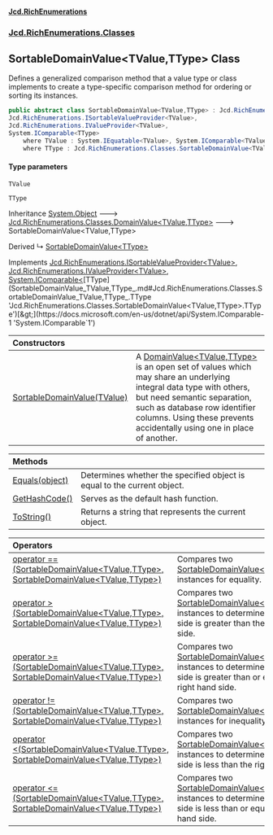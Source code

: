 #### [Jcd.RichEnumerations](index.md 'index')
### [Jcd.RichEnumerations.Classes](Jcd.RichEnumerations.Classes.md 'Jcd.RichEnumerations.Classes')

## SortableDomainValue<TValue,TType> Class

Defines a generalized comparison method that a value type or class implements to create a type-specific comparison method for ordering or sorting its instances.

```csharp
public abstract class SortableDomainValue<TValue,TType> : Jcd.RichEnumerations.Classes.DomainValue<TValue, TType>,
Jcd.RichEnumerations.ISortableValueProvider<TValue>,
Jcd.RichEnumerations.IValueProvider<TValue>,
System.IComparable<TType>
    where TValue : System.IEquatable<TValue>, System.IComparable<TValue>
    where TType : Jcd.RichEnumerations.Classes.SortableDomainValue<TValue, TType>
```
#### Type parameters

<a name='Jcd.RichEnumerations.Classes.SortableDomainValue_TValue,TType_.TValue'></a>

`TValue`

<a name='Jcd.RichEnumerations.Classes.SortableDomainValue_TValue,TType_.TType'></a>

`TType`

Inheritance [System.Object](https://docs.microsoft.com/en-us/dotnet/api/System.Object 'System.Object') &#129106; [Jcd.RichEnumerations.Classes.DomainValue&lt;](DomainValue_TValue,TType_.md 'Jcd.RichEnumerations.Classes.DomainValue<TValue,TType>')[TValue](SortableDomainValue_TValue,TType_.md#Jcd.RichEnumerations.Classes.SortableDomainValue_TValue,TType_.TValue 'Jcd.RichEnumerations.Classes.SortableDomainValue<TValue,TType>.TValue')[,](DomainValue_TValue,TType_.md 'Jcd.RichEnumerations.Classes.DomainValue<TValue,TType>')[TType](SortableDomainValue_TValue,TType_.md#Jcd.RichEnumerations.Classes.SortableDomainValue_TValue,TType_.TType 'Jcd.RichEnumerations.Classes.SortableDomainValue<TValue,TType>.TType')[&gt;](DomainValue_TValue,TType_.md 'Jcd.RichEnumerations.Classes.DomainValue<TValue,TType>') &#129106; SortableDomainValue<TValue,TType>

Derived
&#8627; [SortableDomainValue&lt;TType&gt;](SortableDomainValue_TType_.md 'Jcd.RichEnumerations.Classes.SortableDomainValue<TType>')

Implements [Jcd.RichEnumerations.ISortableValueProvider&lt;](ISortableValueProvider_TValue_.md 'Jcd.RichEnumerations.ISortableValueProvider<TValue>')[TValue](SortableDomainValue_TValue,TType_.md#Jcd.RichEnumerations.Classes.SortableDomainValue_TValue,TType_.TValue 'Jcd.RichEnumerations.Classes.SortableDomainValue<TValue,TType>.TValue')[&gt;](ISortableValueProvider_TValue_.md 'Jcd.RichEnumerations.ISortableValueProvider<TValue>'), [Jcd.RichEnumerations.IValueProvider&lt;](IValueProvider_TValue_.md 'Jcd.RichEnumerations.IValueProvider<TValue>')[TValue](SortableDomainValue_TValue,TType_.md#Jcd.RichEnumerations.Classes.SortableDomainValue_TValue,TType_.TValue 'Jcd.RichEnumerations.Classes.SortableDomainValue<TValue,TType>.TValue')[&gt;](IValueProvider_TValue_.md 'Jcd.RichEnumerations.IValueProvider<TValue>'), [System.IComparable&lt;](https://docs.microsoft.com/en-us/dotnet/api/System.IComparable-1 'System.IComparable`1')[TType](SortableDomainValue_TValue,TType_.md#Jcd.RichEnumerations.Classes.SortableDomainValue_TValue,TType_.TType 'Jcd.RichEnumerations.Classes.SortableDomainValue<TValue,TType>.TType')[&gt;](https://docs.microsoft.com/en-us/dotnet/api/System.IComparable-1 'System.IComparable`1')

| Constructors                                                                                                                                                                                  |                                                                                                                                                                                                                                                                                                                                                                       |
|:----------------------------------------------------------------------------------------------------------------------------------------------------------------------------------------------|:----------------------------------------------------------------------------------------------------------------------------------------------------------------------------------------------------------------------------------------------------------------------------------------------------------------------------------------------------------------------|
| [SortableDomainValue(TValue)](SortableDomainValue_TValue,TType_..ctor.pUFqUCCA15vmi6oa/raZ8Q.md 'Jcd.RichEnumerations.Classes.SortableDomainValue<TValue,TType>.SortableDomainValue(TValue)') | A [DomainValue&lt;TValue,TType&gt;](DomainValue_TValue,TType_.md 'Jcd.RichEnumerations.Classes.DomainValue<TValue,TType>') is an open set of values which may share an underlying integral data type with others, but need semantic separation, such as database row identifier columns. Using these prevents accidentally using one in place of another. |

| Methods                                                                                                                                                              |                                                                         |
|:---------------------------------------------------------------------------------------------------------------------------------------------------------------------|:------------------------------------------------------------------------|
| [Equals(object)](SortableDomainValue_TValue,TType_.Equals.dfHlzbErbOsZ1B5jlwj4aQ.md 'Jcd.RichEnumerations.Classes.SortableDomainValue<TValue,TType>.Equals(object)') | Determines whether the specified object is equal to the current object. |
| [GetHashCode()](SortableDomainValue_TValue,TType_.GetHashCode().md 'Jcd.RichEnumerations.Classes.SortableDomainValue<TValue,TType>.GetHashCode()')                   | Serves as the default hash function.                                    |
| [ToString()](SortableDomainValue_TValue,TType_.ToString().md 'Jcd.RichEnumerations.Classes.SortableDomainValue<TValue,TType>.ToString()')                            | Returns a string that represents the current object.                    |

| Operators                                                                                                                                                                                                                                                                                                                                                                                                    |                                                                                                                                                                                                                                                                  |
|:-------------------------------------------------------------------------------------------------------------------------------------------------------------------------------------------------------------------------------------------------------------------------------------------------------------------------------------------------------------------------------------------------------------|:-----------------------------------------------------------------------------------------------------------------------------------------------------------------------------------------------------------------------------------------------------------------|
| [operator ==(SortableDomainValue&lt;TValue,TType&gt;, SortableDomainValue&lt;TValue,TType&gt;)](SortableDomainValue_TValue,TType_.op_Equality.vrcscgcmgjqnCLkEsPLCng.md 'Jcd.RichEnumerations.Classes.SortableDomainValue<TValue,TType>.op_Equality(Jcd.RichEnumerations.Classes.SortableDomainValue<TValue,TType>, Jcd.RichEnumerations.Classes.SortableDomainValue<TValue,TType>)')                        | Compares two [SortableDomainValue&lt;TValue,TType&gt;](SortableDomainValue_TValue,TType_.md 'Jcd.RichEnumerations.Classes.SortableDomainValue<TValue,TType>') instances for equality.                                                                            |
| [operator &gt;(SortableDomainValue&lt;TValue,TType&gt;, SortableDomainValue&lt;TValue,TType&gt;)](SortableDomainValue_TValue,TType_.op_GreaterThan.GhYMM6JgjLpc//p0daQDRg.md 'Jcd.RichEnumerations.Classes.SortableDomainValue<TValue,TType>.op_GreaterThan(Jcd.RichEnumerations.Classes.SortableDomainValue<TValue,TType>, Jcd.RichEnumerations.Classes.SortableDomainValue<TValue,TType>)')                | Compares two [SortableDomainValue&lt;TValue,TType&gt;](SortableDomainValue_TValue,TType_.md 'Jcd.RichEnumerations.Classes.SortableDomainValue<TValue,TType>') instances to determine if the left hand side is greater than the right hand side.              |
| [operator &gt;=(SortableDomainValue&lt;TValue,TType&gt;, SortableDomainValue&lt;TValue,TType&gt;)](SortableDomainValue_TValue,TType_.op_GreaterThanOrEqual.bBC3oVjUGwNdWGxWTEYavw.md 'Jcd.RichEnumerations.Classes.SortableDomainValue<TValue,TType>.op_GreaterThanOrEqual(Jcd.RichEnumerations.Classes.SortableDomainValue<TValue,TType>, Jcd.RichEnumerations.Classes.SortableDomainValue<TValue,TType>)') | Compares two [SortableDomainValue&lt;TValue,TType&gt;](SortableDomainValue_TValue,TType_.md 'Jcd.RichEnumerations.Classes.SortableDomainValue<TValue,TType>') instances to determine if the left hand side is greater than or equal to the right hand side.  |
| [operator !=(SortableDomainValue&lt;TValue,TType&gt;, SortableDomainValue&lt;TValue,TType&gt;)](SortableDomainValue_TValue,TType_.op_Inequality.5SsXE7jwT7gRkhrKyZ1ZHw.md 'Jcd.RichEnumerations.Classes.SortableDomainValue<TValue,TType>.op_Inequality(Jcd.RichEnumerations.Classes.SortableDomainValue<TValue,TType>, Jcd.RichEnumerations.Classes.SortableDomainValue<TValue,TType>)')                    | Compares two [SortableDomainValue&lt;TValue,TType&gt;](SortableDomainValue_TValue,TType_.md 'Jcd.RichEnumerations.Classes.SortableDomainValue<TValue,TType>') instances for inequality.                                                                          |
| [operator &lt;(SortableDomainValue&lt;TValue,TType&gt;, SortableDomainValue&lt;TValue,TType&gt;)](SortableDomainValue_TValue,TType_.op_LessThan.JlhqIl2OxG6NphUWrFtshA.md 'Jcd.RichEnumerations.Classes.SortableDomainValue<TValue,TType>.op_LessThan(Jcd.RichEnumerations.Classes.SortableDomainValue<TValue,TType>, Jcd.RichEnumerations.Classes.SortableDomainValue<TValue,TType>)')                      | Compares two [SortableDomainValue&lt;TValue,TType&gt;](SortableDomainValue_TValue,TType_.md 'Jcd.RichEnumerations.Classes.SortableDomainValue<TValue,TType>') instances to determine if the left hand side is less than the right hand side.             |
| [operator &lt;=(SortableDomainValue&lt;TValue,TType&gt;, SortableDomainValue&lt;TValue,TType&gt;)](SortableDomainValue_TValue,TType_.op_LessThanOrEqual.P0bw3EsrrKulEx8CziXplA.md 'Jcd.RichEnumerations.Classes.SortableDomainValue<TValue,TType>.op_LessThanOrEqual(Jcd.RichEnumerations.Classes.SortableDomainValue<TValue,TType>, Jcd.RichEnumerations.Classes.SortableDomainValue<TValue,TType>)')       | Compares two [SortableDomainValue&lt;TValue,TType&gt;](SortableDomainValue_TValue,TType_.md 'Jcd.RichEnumerations.Classes.SortableDomainValue<TValue,TType>') instances to determine if the left hand side is less than or equal to the right hand side. |
